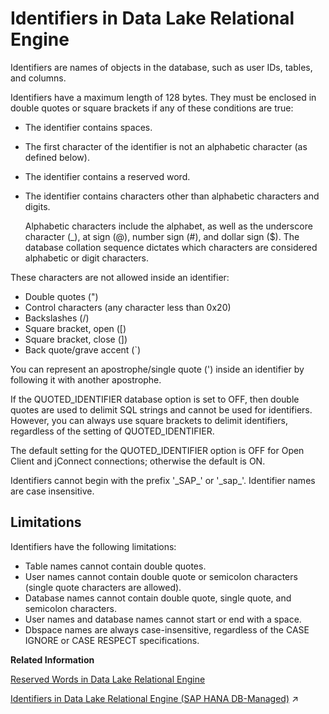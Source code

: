 <!-- loioa4eca8f984f21015a41f8aaf5a1d9cde -->

# Identifiers in Data Lake Relational Engine

Identifiers are names of objects in the database, such as user IDs, tables, and columns.



Identifiers have a maximum length of 128 bytes. They must be enclosed in double quotes or square brackets if any of these conditions are true:



-   The identifier contains spaces.
-   The first character of the identifier is not an alphabetic character \(as defined below\).
-   The identifier contains a reserved word.
-   The identifier contains characters other than alphabetic characters and digits.

    Alphabetic characters include the alphabet, as well as the underscore character \(\_\), at sign \(@\), number sign \(\#\), and dollar sign \($\). The database collation sequence dictates which characters are considered alphabetic or digit characters.




These characters are not allowed inside an identifier:

-   Double quotes \("\)
-   Control characters \(any character less than 0x20\)
-   Backslashes \(/\)
-   Square bracket, open \(\[\)
-   Square bracket, close \(\]\)
-   Back quote/grave accent \(\`\)

You can represent an apostrophe/single quote \('\) inside an identifier by following it with another apostrophe.

If the QUOTED\_IDENTIFIER database option is set to OFF, then double quotes are used to delimit SQL strings and cannot be used for identifiers. However, you can always use square brackets to delimit identifiers, regardless of the setting of QUOTED\_IDENTIFIER.

The default setting for the QUOTED\_IDENTIFIER option is OFF for Open Client and jConnect connections; otherwise the default is ON.

Identifiers cannot begin with the prefix '\_SAP\_' or '\_sap\_'. Identifier names are case insensitive.



<a name="loioa4eca8f984f21015a41f8aaf5a1d9cde__identifiers_limitations"/>

## Limitations

Identifiers have the following limitations:

-   Table names cannot contain double quotes.
-   User names cannot contain double quote or semicolon characters \(single quote characters are allowed\).
-   Database names cannot contain double quote, single quote, and semicolon characters.
-   User names and database names cannot start or end with a space.
-   Dbspace names are always case-insensitive, regardless of the CASE IGNORE or CASE RESPECT specifications.

**Related Information**  


[Reserved Words in Data Lake Relational Engine](reserved-words-in-data-lake-relational-engine-a4ec20c.md "Some keywords in SQL are also reserved words.")

[Identifiers in Data Lake Relational Engine (SAP HANA DB-Managed)](https://help.sap.com/viewer/a898e08b84f21015969fa437e89860c8/2023_1_QRC/en-US/03049d939200442693d576e880b340ef.html "Identifiers are names of objects in the database, such as user IDs, tables, and columns.") :arrow_upper_right:

